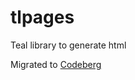 # tlpages

Teal library to generate html

Migrated to [Codeberg](https://codeberg.org/Andre-LA/tl-pages/)
